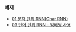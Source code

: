 ### 예제
- [01 문자 단위 RNN(Char RNN)](https://github.com/leeyejin1231/start-pytorch/blob/main/11.%20%EB%8B%A4%EB%8C%80%EB%8B%A4%20RNN%EC%9D%84%20%EC%9D%B4%EC%9A%A9%ED%95%9C%20%ED%85%8D%EC%8A%A4%ED%8A%B8%20%EC%83%9D%EC%84%B1/11-01%20%EB%AC%B8%EC%9E%90%20%EB%8B%A8%EC%9C%84%20RNN(Char%20RNN).ipynb)
- [03 단어 단위 RNN - 임베딩 사용](https://github.com/leeyejin1231/start-pytorch/blob/main/11.%20%EB%8B%A4%EB%8C%80%EB%8B%A4%20RNN%EC%9D%84%20%EC%9D%B4%EC%9A%A9%ED%95%9C%20%ED%85%8D%EC%8A%A4%ED%8A%B8%20%EC%83%9D%EC%84%B1/11-03%20%EB%8B%A8%EC%96%B4%20%EB%8B%A8%EC%9C%84%20RNN%20-%20%EC%9E%84%EB%B2%A0%EB%94%A9%20%EC%82%AC%EC%9A%A9.ipynb)
